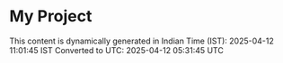 # My Project

This content is dynamically generated in Indian Time (IST): 2025-04-12 11:01:45 IST
Converted to UTC: 2025-04-12 05:31:45 UTC
